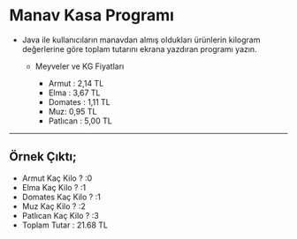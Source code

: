 # Manav Kasa Programı
* Java ile kullanıcıların manavdan almış oldukları ürünlerin kilogram değerlerine göre toplam tutarını ekrana yazdıran programı yazın.

  * Meyveler ve KG Fiyatları

    * Armut : 2,14 TL
    * Elma : 3,67 TL
    * Domates : 1,11 TL
    * Muz: 0,95 TL
    * Patlıcan : 5,00 TL
***

## Örnek Çıktı;

  * Armut Kaç Kilo ? :0
  * Elma Kaç Kilo ? :1
  * Domates Kaç Kilo ? :1
  * Muz Kaç Kilo ? :2
  * Patlıcan Kaç Kilo ? :3
  * Toplam Tutar : 21.68 TL
